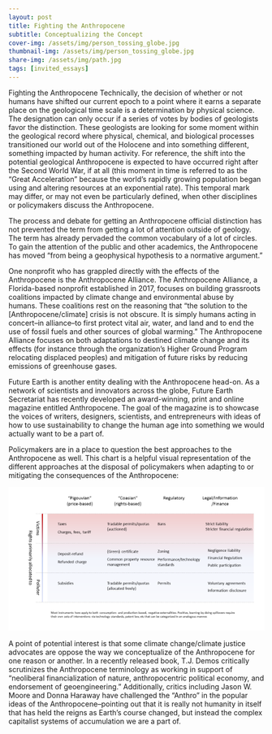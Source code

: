 ```yaml
---
layout: post
title: Fighting the Anthropocene
subtitle: Conceptualizing the Concept
cover-img: /assets/img/person_tossing_globe.jpg
thumbnail-img: /assets/img/person_tossing_globe.jpg
share-img: /assets/img/path.jpg
tags: [invited_essays]
---
```

Fighting the Anthropocene
Technically, the decision of whether or not humans have shifted our current epoch to a point where it earns a separate place on the geological time scale is a 
determination by physical science. The designation can only occur if a series of votes by bodies of geologists favor the distinction. These geologists are looking 
for some moment within the geological record where physical, chemical, and biological processes transitioned our world out of the Holocene and into something different, 
something impacted by human activity. For reference, the shift into the potential geological Anthropocene is expected to have occurred right after the Second World War, 
if at all (this moment in time is referred to as the “Great Acceleration” because the world’s rapidly growing population began using and altering resources at an exponential rate).
This temporal mark may differ, or may not even be particularly defined, when other disciplines or policymakers discuss the Anthropocene. 

The process and debate for getting an Anthropocene official distinction has not prevented the term from getting a lot of attention outside of geology. 
The term has already pervaded the common vocabulary of a lot of circles. To gain the attention of the public and other academics, the Anthropocene has moved “from being a 
geophysical hypothesis to a normative argument.” 

One nonprofit who has grappled directly with the effects of the Anthropocene is the Anthropocene Alliance. The Anthropocene Alliance, a Florida-based nonprofit established in 
2017, focuses on building grassroots coalitions impacted by climate change and environmental abuse by humans. These coalitions rest on the reasoning that “the solution to the 
[Anthropocene/climate] crisis is not obscure. It is simply humans acting in concert–in alliance–to first protect vital air, water, and land and to end the use of fossil fuels and 
other sources of global warming.” The Anthropocene Alliance focuses on both adaptations to destined climate change and its effects (for instance through the organization’s Higher
Ground Program relocating displaced peoples) and mitigation of future risks by reducing emissions of greenhouse gases. 
	
Future Earth is another entity dealing with the Anthropocene head-on. As a network of scientists and innovators across the globe, Future Earth Secretariat has recently
developed an award-winning, print and online magazine entitled Anthropocene. The goal of the magazine is to showcase the voices of writers, designers, scientists, and 
entrepreneurs with ideas of how to use sustainability to change the human age into something we would actually want to be a part of. 

Policymakers are in a place to question the best approaches to the Anthropocene as well. This chart is a helpful visual representation of the different approaches at 
the disposal of policymakers when adapting to or mitigating the consequences of the Anthropocene:

![test](/assets/img/fighting_antro_chart.png/)
 
 A point of potential interest is that some climate change/climate justice advocates are oppose the way we conceptualize of the Anthropocene for one reason or another. 
 In a recently released book, T.J. Demos critically scrutinizes the Anthropocene terminology as working in support of “neoliberal financialization of nature, 
 anthropocentric political economy, and endorsement of geoengineering.”  Additionally, critics including Jason W. Moore and Donna Haraway have challenged the “Anthro” 
 in the popular ideas of the Anthropocene–pointing out that it is really not humanity in itself that has held the reigns as Earth’s course changed, but instead the 
 complex capitalist systems of accumulation we are a part of.
